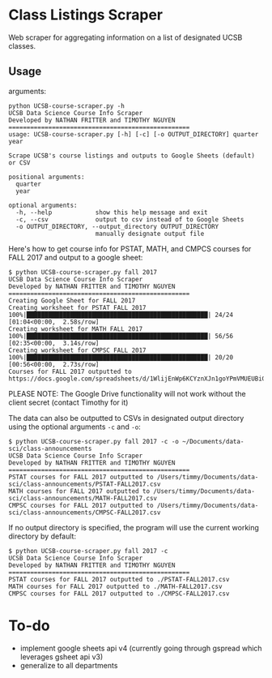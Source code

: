 # Class Listings Scraper
Web scraper for aggregating information on a list of designated UCSB classes.

## Usage
arguments:
```
python UCSB-course-scraper.py -h
UCSB Data Science Course Info Scraper
Developed by NATHAN FRITTER and TIMOTHY NGUYEN
==================================================
usage: UCSB-course-scraper.py [-h] [-c] [-o OUTPUT_DIRECTORY] quarter year

Scrape UCSB's course listings and outputs to Google Sheets (default) or CSV

positional arguments:
  quarter
  year

optional arguments:
  -h, --help            show this help message and exit
  -c, --csv             output to csv instead of to Google Sheets
  -o OUTPUT_DIRECTORY, --output_directory OUTPUT_DIRECTORY
                        manually designate output file
```

Here's how to get course info for PSTAT, MATH, and CMPCS courses for FALL 2017 and output to a google sheet:
```
$ python UCSB-course-scraper.py fall 2017
UCSB Data Science Course Info Scraper
Developed by NATHAN FRITTER and TIMOTHY NGUYEN
==================================================
Creating Google Sheet for FALL 2017
Creating worksheet for PSTAT FALL 2017
100%|██████████████████████████████████████████████████| 24/24 [01:04<00:00,  2.58s/row]
Creating worksheet for MATH FALL 2017
100%|██████████████████████████████████████████████████| 56/56 [02:35<00:00,  3.14s/row]
Creating worksheet for CMPSC FALL 2017
100%|██████████████████████████████████████████████████| 20/20 [00:56<00:00,  2.73s/row]
Courses for FALL 2017 outputted to https://docs.google.com/spreadsheets/d/1WlijEnWp6KCYznXJn1goYPmVMUEUBiG878_Q7BvxaSo
```
PLEASE NOTE: The Google Drive functionality will not work without the client secret (contact Timothy for it)


The data can also be outputted to CSVs in designated output directory using the optional arguments `-c` and `-o`:
```
$ python UCSB-course-scraper.py fall 2017 -c -o ~/Documents/data-sci/class-announcements
UCSB Data Science Course Info Scraper
Developed by NATHAN FRITTER and TIMOTHY NGUYEN
==================================================
PSTAT courses for FALL 2017 outputted to /Users/timmy/Documents/data-sci/class-announcements/PSTAT-FALL2017.csv
MATH courses for FALL 2017 outputted to /Users/timmy/Documents/data-sci/class-announcements/MATH-FALL2017.csv
CMPSC courses for FALL 2017 outputted to /Users/timmy/Documents/data-sci/class-announcements/CMPSC-FALL2017.csv
```

If no output directory is specified, the program will use the current working directory by default:
```
$ python UCSB-course-scraper.py fall 2017 -c
UCSB Data Science Course Info Scraper
Developed by NATHAN FRITTER and TIMOTHY NGUYEN
==================================================
PSTAT courses for FALL 2017 outputted to ./PSTAT-FALL2017.csv
MATH courses for FALL 2017 outputted to ./MATH-FALL2017.csv
CMPSC courses for FALL 2017 outputted to ./CMPSC-FALL2017.csv
```


# To-do
- implement google sheets api v4 (currently going through gspread which leverages gsheet api v3)
- generalize to all departments
